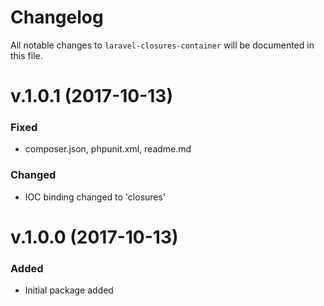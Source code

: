 # Changelog

All notable changes to `laravel-closures-container` will be documented in this file.

# v.1.0.1 (2017-10-13)

### Fixed
- composer.json, phpunit.xml, readme.md

### Changed
- IOC binding changed to 'closures'


# v.1.0.0 (2017-10-13)

### Added
- Initial package added

